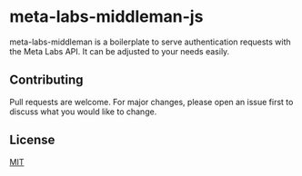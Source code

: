 # meta-labs-middleman-js
meta-labs-middleman is a boilerplate to serve authentication requests with the Meta Labs API. It can be adjusted to your needs easily.

## Contributing
Pull requests are welcome. For major changes, please open an issue first to discuss what you would like to change.

## License
[MIT](https://choosealicense.com/licenses/mit/)
